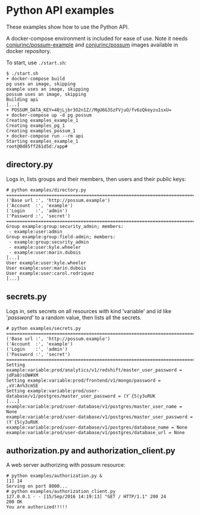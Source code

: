 # Python API examples

These examples show how to use the Python API.

A docker-compose environment is included for ease of use. Note it needs
[conjurinc/possum-example](https://github.com/conjurinc/possum-example)
and [conjurinc/possum](https://github.com/conjurinc/possum) images available
in docker repository.

To start, use `./start.sh`:

```sh-session
$ ./start.sh
+ docker-compose build
pg uses an image, skipping
example uses an image, skipping
possum uses an image, skipping
Building api
[...]
+ POSSUM_DATA_KEY=40jLjbr3O2n1Z//MgU6G3SzFVjuO/fv6zQkeyzu1sxU=
+ docker-compose up -d pg possum
Creating examples_example_1
Creating examples_pg_1
Creating examples_possum_1
+ docker-compose run --rm api
Starting examples_example_1
root@0d85ff261d5d:/app#
```

## directory.py

Logs in, lists groups and their members, then users and their public keys:

```sh-session
# python examples/directory.py
=========================================================================
('Base url :', 'http://possum.example')
('Account  :', 'example')
('Login    :', 'admin')
('Password :', 'secret')
=========================================================================
Group example:group:security_admin; members:
 - example:user:admin
Group example:group:field-admin; members:
 - example:group:security_admin
 - example:user:kyle.wheeler
 - example:user:marin.dubois
[...]
User example:user:kyle.wheeler
User example:user:marin.dubois
User example:user:carol.rodriquez
[...]
```

## secrets.py

Logs in, sets secrets on all resources with kind 'variable' and id like
'*password*' to a random value, then lists all the secrets.

```sh-session
# python examples/secrets.py
=========================================================================
('Base url :', 'http://possum.example')
('Account  :', 'example')
('Login    :', 'admin')
('Password :', 'secret')
=========================================================================
Setting example:variable:prod/analytics/v1/redshift/master_user_password = jdPa8)sOW#XM
Setting example:variable:prod/frontend/v1/mongo/password = ,xV:An%3cmSE
Setting example:variable:prod/user-database/v1/postgres/master_user_password = (Y`{5(y3uRUK
[...]
example:variable:prod/user-database/v1/postgres/master_user_name = None
example:variable:prod/user-database/v1/postgres/master_user_password = (Y`{5(y3uRUK
example:variable:prod/user-database/v1/postgres/database_name = None
example:variable:prod/user-database/v1/postgres/database_url = None
```

## authorization.py and authorization_client.py

A web server authorizing with possum resource:

```sh-session
# python examples/authorization.py &
[1] 14
Serving on port 8000...
# python examples/authorization_client.py
127.0.0.1 - - [15/Sep/2016 14:19:13] "GET / HTTP/1.1" 200 24
200 OK
You are authorized!!!!!
```
